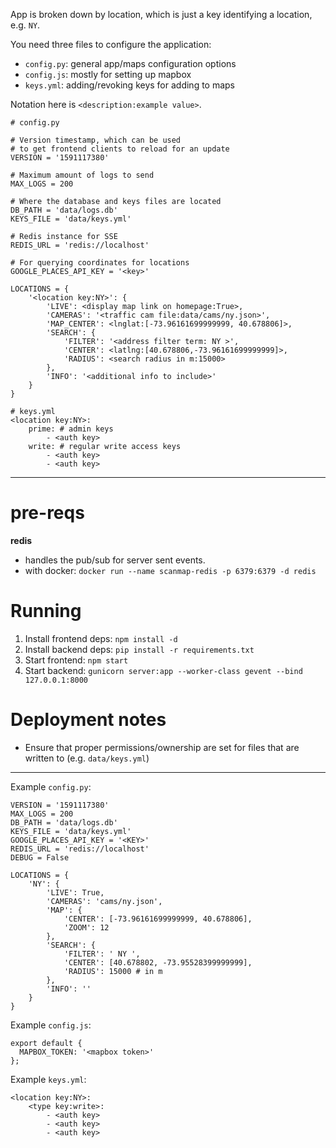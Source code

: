 App is broken down by location, which is just a key identifying a location, e.g. `NY`.

You need three files to configure the application:

- `config.py`: general app/maps configuration options
- `config.js`: mostly for setting up mapbox
- `keys.yml`: adding/revoking keys for adding to maps

Notation here is `<description:example value>`.

```
# config.py

# Version timestamp, which can be used
# to get frontend clients to reload for an update
VERSION = '1591117380'

# Maximum amount of logs to send
MAX_LOGS = 200

# Where the database and keys files are located
DB_PATH = 'data/logs.db'
KEYS_FILE = 'data/keys.yml'

# Redis instance for SSE
REDIS_URL = 'redis://localhost'

# For querying coordinates for locations
GOOGLE_PLACES_API_KEY = '<key>'

LOCATIONS = {
    '<location key:NY>': {
        'LIVE': <display map link on homepage:True>,
        'CAMERAS': '<traffic cam file:data/cams/ny.json>',
        'MAP_CENTER': <lnglat:[-73.96161699999999, 40.678806]>,
        'SEARCH': {
            'FILTER': '<address filter term: NY >',
            'CENTER': <latlng:[40.678806,-73.96161699999999]>,
            'RADIUS': <search radius in m:15000>
        },
        'INFO': '<additional info to include>'
    }
}
```

```
# keys.yml
<location key:NY>:
    prime: # admin keys
        - <auth key>
    write: # regular write access keys
        - <auth key>
        - <auth key>
```

---

# pre-reqs

**redis**

- handles the pub/sub for server sent events.
- with docker: `docker run --name scanmap-redis -p 6379:6379 -d redis`

# Running

1. Install frontend deps: `npm install -d`
2. Install backend deps: `pip install -r requirements.txt`
3. Start frontend: `npm start`
4. Start backend: `gunicorn server:app --worker-class gevent --bind 127.0.0.1:8000`

# Deployment notes

- Ensure that proper permissions/ownership are set for files that are written to (e.g. `data/keys.yml`)

---

Example `config.py`:

```
VERSION = '1591117380'
MAX_LOGS = 200
DB_PATH = 'data/logs.db'
KEYS_FILE = 'data/keys.yml'
GOOGLE_PLACES_API_KEY = '<KEY>'
REDIS_URL = 'redis://localhost'
DEBUG = False

LOCATIONS = {
    'NY': {
        'LIVE': True,
        'CAMERAS': 'cams/ny.json',
        'MAP': {
            'CENTER': [-73.96161699999999, 40.678806],
            'ZOOM': 12
        },
        'SEARCH': {
            'FILTER': ' NY ',
            'CENTER': [40.678802, -73.95528399999999],
            'RADIUS': 15000 # in m
        },
        'INFO': ''
    }
}
```

Example `config.js`:

```
export default {
  MAPBOX_TOKEN: '<mapbox token>'
};
```

Example `keys.yml`:

```
<location key:NY>:
    <type key:write>:
        - <auth key>
        - <auth key>
        - <auth key>
```
